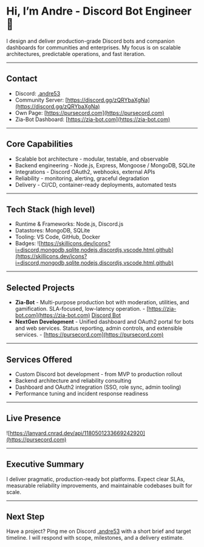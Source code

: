 # Hi, I’m Andre - Discord Bot Engineer 👋

I design and deliver production-grade Discord bots and companion dashboards for communities and enterprises. My focus is on scalable architectures, predictable operations, and fast iteration.

---

## Contact

* Discord: [.andre53](https://discord.com/users/1180501233669242920)
* Community Server: [https://discord.gg/zQRYbaXgNa](https://discord.gg/zQRYbaXgNa)
* Own Page: [https://pursecord.com](https://pursecord.com)
* Zia-Bot Dashboard: [https://zia-bot.com](https://zia-bot.com)

---

## Core Capabilities

* Scalable bot architecture - modular, testable, and observable
* Backend engineering - Node.js, Express, Mongoose / MongoDB, SQLite
* Integrations - Discord OAuth2, webhooks, external APIs
* Reliability - monitoring, alerting, graceful degradation
* Delivery - CI/CD, container-ready deployments, automated tests

---

## Tech Stack (high level)

* Runtime & Frameworks: Node.js, Discord.js
* Datastores: MongoDB, SQLite
* Tooling: VS Code, GitHub, Docker
* Badges: ![https://skillicons.dev/icons?i=discord,mongodb,sqlite,nodejs,discordjs,vscode,html,github](https://skillicons.dev/icons?i=discord,mongodb,sqlite,nodejs,discordjs,vscode,html,github)

---

## Selected Projects

* **Zia-Bot** - Multi-purpose production bot with moderation, utilities, and gamification. SLA-focused, low-latency operation. - [https://zia-bot.com](https://zia-bot.com) [Discord Bot](https://discord.com/oauth2/authorize?client_id=1412536140774375635)
* **NextGen Development** - Unified dashboard and OAuth2 portal for bots and web services. Status reporting, admin controls, and extensible services. - [https://pursecord.com](https://pursecord.com)

---

## Services Offered

* Custom Discord bot development - from MVP to production rollout
* Backend architecture and reliability consulting
* Dashboard and OAuth2 integration (SSO, role sync, admin tooling)
* Performance tuning and incident response readiness

---

## Live Presence

![https://lanyard.cnrad.dev/api/1180501233669242920](https://pursecord.com)

---

## Executive Summary

I deliver pragmatic, production-ready bot platforms. Expect clear SLAs, measurable reliability improvements, and maintainable codebases built for scale.

---

## Next Step

Have a project? Ping me on Discord [.andre53](https://discord.com/users/1180501233669242920) with a short brief and target timeline. I will respond with scope, milestones, and a delivery estimate.
